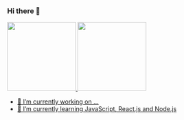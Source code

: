 ### Hi there 👋

<div class="main">
  <a href="https://github.com/dionisiofernandes">
  <img height="160em"  src="https://github-readme-stats.vercel.app/api?username=dionisiofernandes&show_icons=true&theme=dark&include_all_commits=true&count_private=true"/>
  <img height="160em" src="https://github-readme-stats.vercel.app/api/top-langs/?username=dionisiofernandes&layout=compact&langs_count=7&theme=dark"/>
 
</div>



- 🔭 I’m currently working on ...
- 🌱 I’m currently learning JavaScript, React.js and Node.js

